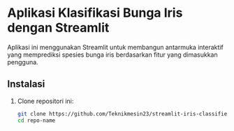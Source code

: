 # Aplikasi Klasifikasi Bunga Iris dengan Streamlit

Aplikasi ini menggunakan Streamlit untuk membangun antarmuka interaktif yang memprediksi spesies bunga iris berdasarkan fitur yang dimasukkan pengguna.

## Instalasi

1. Clone repositori ini:
   ```sh
   git clone https://github.com/Teknikmesin23/streamlit-iris-classifier.git
   cd repo-name

